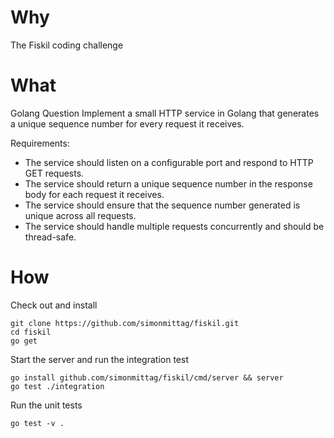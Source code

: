 # Why
The Fiskil coding challenge

# What
Golang Question
Implement a small HTTP service in Golang that generates a unique sequence number for every request it receives.

Requirements:
*	The service should listen on a configurable port and respond to HTTP GET requests.
*	The service should return a unique sequence number in the response body for each request it receives.
*	The service should ensure that the sequence number generated is unique across all requests.
*	The service should handle multiple requests concurrently and should be thread-safe.

# How
Check out and install
```
git clone https://github.com/simonmittag/fiskil.git
cd fiskil
go get
```

Start the server and run the integration test
```
go install github.com/simonmittag/fiskil/cmd/server && server
go test ./integration
```

Run the unit tests
```
go test -v .
```